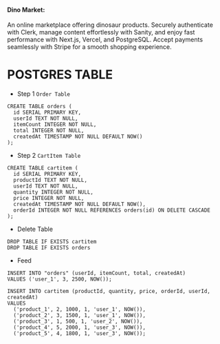 #### Dino Market:
 An online marketplace offering dinosaur products. Securely authenticate with Clerk, manage content effortlessly with Sanity, and enjoy fast performance with Next.js, Vercel, and PostgreSQL. Accept payments seamlessly with Stripe for a smooth shopping experience.


# POSTGRES TABLE
- Step 1
` Order Table `
```
CREATE TABLE orders (
  id SERIAL PRIMARY KEY,
  userId TEXT NOT NULL,
  itemCount INTEGER NOT NULL,
  total INTEGER NOT NULL,
  createdAt TIMESTAMP NOT NULL DEFAULT NOW()
);
```
- Step 2
` CartItem Table `
```
CREATE TABLE cartitem (
  id SERIAL PRIMARY KEY,
  productId TEXT NOT NULL,
  userId TEXT NOT NULL,
  quantity INTEGER NOT NULL,
  price INTEGER NOT NULL,
  createdAt TIMESTAMP NOT NULL DEFAULT NOW(),
  orderId INTEGER NOT NULL REFERENCES orders(id) ON DELETE CASCADE
);
```


- Delete Table
```
DROP TABLE IF EXISTS cartitem
DROP TABLE IF EXISTS orders
```

- Feed
```
INSERT INTO "orders" (userId, itemCount, total, createdAt)
VALUES ('user_1', 3, 2500, NOW());
```
```
INSERT INTO cartitem (productId, quantity, price, orderId, userId, createdAt)
VALUES
  ('product_1', 2, 1000, 1, 'user_1', NOW()),
  ('product_2', 3, 1500, 1, 'user_1', NOW()),
  ('product_3', 1, 500, 1, 'user_2', NOW()),
  ('product_4', 5, 2000, 1, 'user_3', NOW()),
  ('product_5', 4, 1800, 1, 'user_3', NOW());
```

